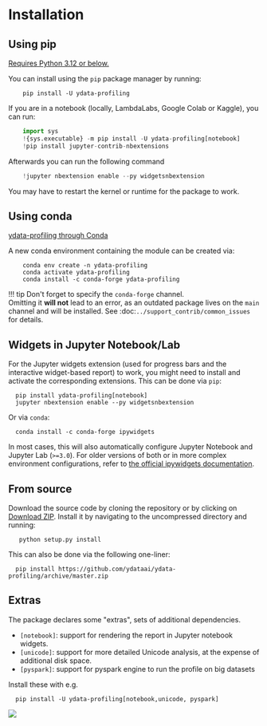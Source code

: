 # Installation

## Using pip

[Requires Python 3.12 or below.](https://github.com/ydataai/ydata-profiling/issues/1695)

You can install using the ``pip`` package manager by running:

```console
    pip install -U ydata-profiling
```
If you are in a notebook (locally, LambdaLabs, Google Colab or Kaggle), you can run:

```python linenums="1"
    import sys
    !{sys.executable} -m pip install -U ydata-profiling[notebook]
    !pip install jupyter-contrib-nbextensions
```
Afterwards you can run the following command

```python linenums="1"
    !jupyter nbextension enable --py widgetsnbextension
```
You may have to restart the kernel or runtime for the package to work.

## Using conda

[ydata-profiling through Conda](https://anaconda.org/conda-forge/ydata-profiling)

A new conda environment containing the module can be created via: 

```console
    conda env create -n ydata-profiling
    conda activate ydata-profiling
    conda install -c conda-forge ydata-profiling
```

!!! tip 
        Don't forget to specify the ``conda-forge`` channel.       
        Omitting it **will not** lead to an error, as an outdated package lives on the ``main`` channel and will be installed. See :doc:`../support_contrib/common_issues` for details. 

## Widgets in Jupyter Notebook/Lab

For the Jupyter widgets extension (used for progress bars and the interactive widget-based report) to work, you might need to install and activate the corresponding extensions. 
This can be done via ``pip``: 

```console
  pip install ydata-profiling[notebook]
  jupyter nbextension enable --py widgetsnbextension
```

Or via ``conda``:
```console
  conda install -c conda-forge ipywidgets
```

In most cases, this will also automatically configure Jupyter Notebook and Jupyter Lab (``>=3.0``). For older versions of both or in more complex
environment configurations, refer to [the official ipywidgets documentation](https://ipywidgets.readthedocs.io/en/stable/user_install.html).

## From source

Download the source code by cloning the repository or by clicking on [Download ZIP](https://github.com/ydataai/ydata-profiling/archive/master.zip).
Install it by navigating to the uncompressed directory and running:

```console
   python setup.py install
```

This can also be done via the following one-liner: 

```console
  pip install https://github.com/ydataai/ydata-profiling/archive/master.zip
```
    

## Extras
The package declares some "extras", sets of additional dependencies.

* ``[notebook]``: support for rendering the report in Jupyter notebook widgets.
* ``[unicode]``: support for more detailed Unicode analysis, at the expense of additional disk space.
* ``[pyspark]``: support for pyspark engine to run the profile on big datasets

Install these with e.g.
````console
  pip install -U ydata-profiling[notebook,unicode, pyspark]
````

<img referrerpolicy="no-referrer-when-downgrade" src="https://static.scarf.sh/a.png?x-pxid=baa0e45f-0c03-4190-9646-9d8ea2640ba2" />
